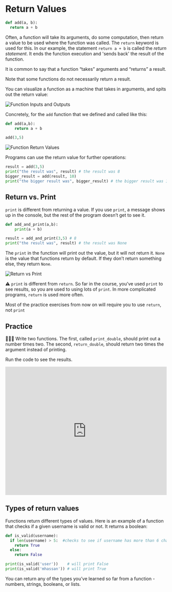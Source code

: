 # Return Values

```python
def add(a, b):
  return a + b
```

Often, a function will take its arguments, do some computation, then return a value to be used where the function was called. The `return` keyword is used for this. In our example, the statement `return a + b` is called the *return statement*. It ends the function execution and 'sends back' the result of the function.

It is common to say that a function “takes” arguments and “returns” a result.

Note that some functions do not necessarily return a result.

You can visualize a function as a machine that takes in arguments, and spits out the return value:

![Function Inputs and Outputs](./building-our-own-functions/function-arguments-return.png)

Concretely, for the `add` function that we defined and called like this:

```python
def add(a,b):
	return a + b

add(3,5)
```

![Function Return Values](./building-our-own-functions/add-3-5-return.png)

Programs can use the return value for further operations:

```python
result = add(3,5)
print("the result was", result) # the result was 8
bigger_result = add(result, 10)
print("the bigger result was", bigger_result) # the bigger result was 18
```

## Return vs. Print

`print` is different from returning a value. If you use `print`, a message shows up in the console, but the rest of the program doesn’t get to see it.

```python
def add_and_print(a,b):
	print(a + b)

result = add_and_print(3,5) # 8
print("the result was", result) # the result was None
```

The `print` in the function will print out the value, but it will not return it. `None` is the value that functions return by default. If they don’t return something else, they return `None`.

![Return vs Print](./building-our-own-functions/return-vs-print.png)

<aside>

⚠️ `print` is different from `return`. So far in the course, you’ve used `print` to see results, so you are used to using lots of `print`. In more complicated programs, `return` is used more often.

Most of the practice exercises from now on will require you to use `return`, not `print`

</aside>

## Practice

<aside>

👩🏿‍💻 Write two functions. The first, called `print_double`, should print out a number times two. The second, `return_double`, should return two times the argument instead of printing.

Run the code to see the results.

</aside>

<iframe src="https://trinket.io/embed/python/f48a028bf0" width="100%" height="400" frameborder="0" marginwidth="0" marginheight="0" allowfullscreen></iframe>

## Types of return values

Functions return different types of values. Here is an example of a function that checks if a given username is valid or not. It returns a boolean:

```python
def is_valid(username):
  if len(username) > 5:  #checks to see if username has more than 6 characters
    return True
  else:
    return False

print(is_valid('user'))    # will print False
print(is_valid('mhassan')) # will print True
```

You can return any of the types you’ve learned so far from a function - numbers, strings, booleans, or lists.

